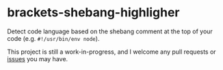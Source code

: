 # brackets-shebang-highligher

Detect code language based on the shebang comment at the top of your code (e.g. `#!/usr/bin/env node`).

This project is still a work-in-progress, and I welcome any pull requests or [issues](https://github.com/catdad/brackets-shebang-highligher/issues/new) you may have.
